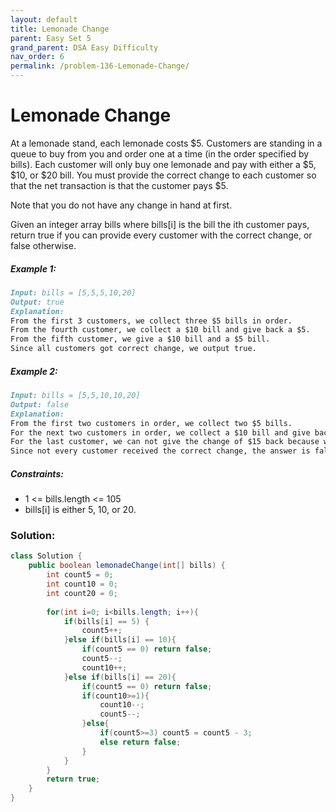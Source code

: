 ```yaml
---
layout: default
title: Lemonade Change
parent: Easy Set 5
grand_parent: DSA Easy Difficulty
nav_order: 6
permalink: /problem-136-Lemonade-Change/
---
```

# Lemonade Change
At a lemonade stand, each lemonade costs $5. Customers are standing in a queue to buy from you and order one at a time (in the order specified by bills). Each customer will only buy one lemonade and pay with either a $5, $10, or $20 bill. You must provide the correct change to each customer so that the net transaction is that the customer pays $5.

Note that you do not have any change in hand at first.

Given an integer array bills where bills[i] is the bill the ith customer pays, return true if you can provide every customer with the correct change, or false otherwise.

##### Example 1:
```markdown
Input: bills = [5,5,5,10,20]
Output: true
Explanation:
From the first 3 customers, we collect three $5 bills in order.
From the fourth customer, we collect a $10 bill and give back a $5.
From the fifth customer, we give a $10 bill and a $5 bill.
Since all customers got correct change, we output true.
```
##### Example 2:
```markdown
Input: bills = [5,5,10,10,20]
Output: false
Explanation:
From the first two customers in order, we collect two $5 bills.
For the next two customers in order, we collect a $10 bill and give back a $5 bill.
For the last customer, we can not give the change of $15 back because we only have two $10 bills.
Since not every customer received the correct change, the answer is false.
```
##### Constraints:
* 1 <= bills.length <= 105
* bills[i] is either 5, 10, or 20.

### Solution:
```java
class Solution {
    public boolean lemonadeChange(int[] bills) {
        int count5 = 0;
        int count10 = 0;
        int count20 = 0;
        
        for(int i=0; i<bills.length; i++){
            if(bills[i] == 5) {
                count5++;
            }else if(bills[i] == 10){
                if(count5 == 0) return false;
                count5--;
                count10++;
            }else if(bills[i] == 20){
                if(count5 == 0) return false;
                if(count10>=1){
                    count10--;
                    count5--;
                }else{
                    if(count5>=3) count5 = count5 - 3;
                    else return false;
                }
            }
        }
        return true;
    }
}
```